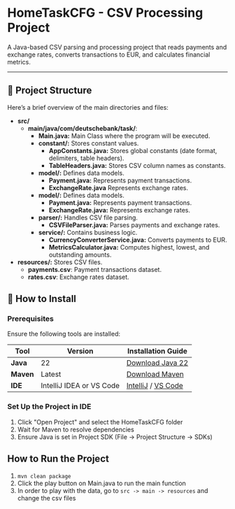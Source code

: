 # HomeTaskCFG - CSV Processing Project

A Java-based CSV parsing and processing project that reads payments and exchange rates, converts transactions to EUR, and calculates financial metrics.

---

## 📂 Project Structure
Here’s a brief overview of the main directories and files:
- **src/**
    - **main/java/com/deutschebank/task/**:
       - **Main.java:** Main Class where the program will be executed. 
        - **constant/:** Stores constant values. 
            - **AppConstants.java:** Stores global constants (date format, delimiters, table headers).
            - **TableHeaders.java:** Stores CSV column names as constants.
        - **model/:** Defines data models.
            - **Payment.java:** Represents payment transactions.
            - **ExchangeRate.java** Represents exchange rates.
        - **model/:** Defines data models.
            - **Payment.java:** Represents payment transactions.
            - **ExchangeRate.java:**  Represents exchange rates.
      - **parser/:**  Handles CSV file parsing.
           - **CSVFileParser.java:** Parses payments and exchange rates.
      - **service/:**  Contains business logic.
           - **CurrencyConverterService.java:** Converts payments to EUR.
           - **MetricsCalculator.java:** Computes highest, lowest, and outstanding amounts.
- **resources/:** Stores CSV files.
    - **payments.csv**:  Payment transactions dataset.
    - **rates.csv**:  Exchange rates dataset.

## **🚀 How to Install**
### Prerequisites
Ensure the following tools are installed:

| Tool       | Version | Installation Guide |
|------------|---------|--------------------|
| **Java**   | 22      | [Download Java 22](https://jdk.java.net/22/) |
| **Maven**  | Latest  | [Download Maven](https://maven.apache.org/download.cgi) |
| **IDE**    | IntelliJ IDEA or VS Code | [IntelliJ](https://www.jetbrains.com/idea/download/) / [VS Code](https://code.visualstudio.com/) |

###  Set Up the Project in IDE
1. Click "Open Project" and select the HomeTaskCFG folder
2. Wait for Maven to resolve dependencies
3. Ensure Java is set in Project SDK (File -> Project Structure -> SDKs)

## How to Run the Project
1. `mvn clean package`
2. Click the play button on Main.java to run the main function
3. In order to play with the data, go to `src -> main -> resources` and change the csv files
